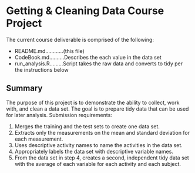# Getting & Cleaning Data Course Project

The current course deliverable is comprised of the following:  
  * README.md............(this file)  
  * CodeBook.md..........Describes the each value in the data set
  * run_analysis.R.........Script takes the raw data and converts to tidy per the instructions below  
  
## Summary  
The purpose of this project is to demonstrate the ability to collect, work with, and clean a data set. The goal is to prepare tidy data that can be used for later analysis. Submission requirements: 
1. Merges the training and the test sets to create one data set.  
2. Extracts only the measurements on the mean and standard deviation for each measurement.  
3. Uses descriptive activity names to name the activities in the data set.  
4. Appropriately labels the data set with descriptive variable names.  
5. From the data set in step 4, creates a second, independent tidy data set with the average of each variable for each activity and each subject.  
